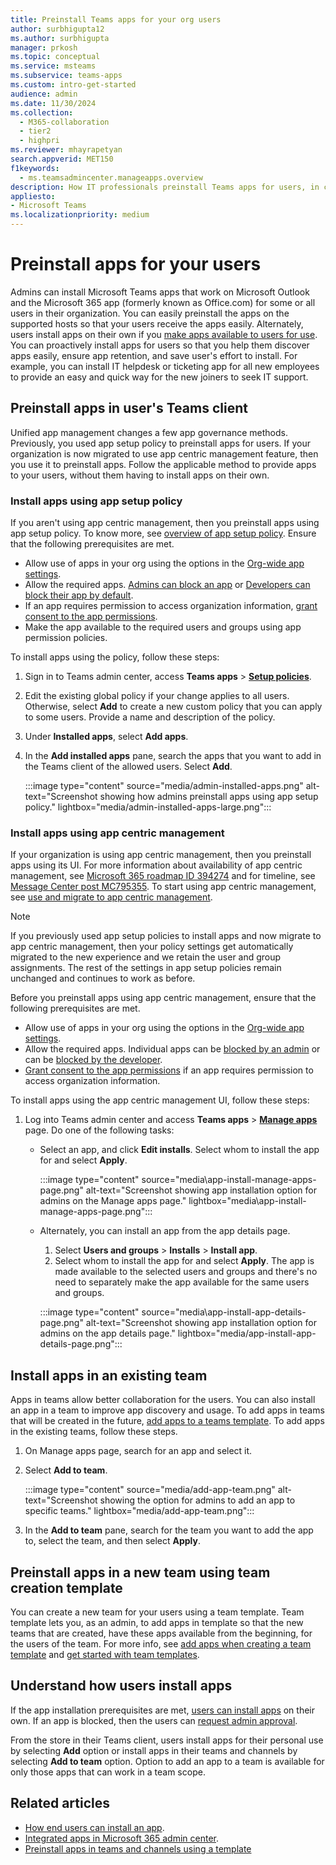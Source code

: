 ```yaml
---
title: Preinstall Teams apps for your org users
author: surbhigupta12
ms.author: surbhigupta
manager: prkosh
ms.topic: conceptual
ms.service: msteams
ms.subservice: teams-apps
ms.custom: intro-get-started
audience: admin
ms.date: 11/30/2024
ms.collection: 
  - M365-collaboration
  - tier2
  - highpri
ms.reviewer: mhayrapetyan
search.appverid: MET150
f1keywords: 
  - ms.teamsadmincenter.manageapps.overview
description: How IT professionals preinstall Teams apps for users, in channels, and in meetings and manage the installation options of apps.
appliesto: 
- Microsoft Teams
ms.localizationpriority: medium
---
```

# Preinstall apps for your users

Admins can install Microsoft Teams apps that work on Microsoft Outlook and the Microsoft 365 app (formerly known as Office.com) for some or all users in their organization. You can easily preinstall the apps on the supported hosts so that your users receive the apps easily. Alternately, users install apps on their own if you [make apps available to users for use](manage-apps.md#allow-or-block-apps). You can proactively install apps for users so that you help them discover apps easily, ensure app retention, and save user's effort to install. For example, you can install IT helpdesk or ticketing app for all new employees to provide an easy and quick way for the new joiners to seek IT support.

## Preinstall apps in user's Teams client

Unified app management changes a few app governance methods. Previously, you used app setup policy to preinstall apps for users. If your organization is now migrated to use app centric management feature, then you use it to preinstall apps. Follow the applicable method to provide apps to your users, without them having to install apps on their own.

### Install apps using app setup policy

If you aren't using app centric management, then you preinstall apps using app setup policy. To know more, see [overview of app setup policy](teams-app-setup-policies.md). Ensure that the following prerequisites are met.

* Allow use of apps in your org using the options in the [Org-wide app settings](manage-apps.md#manage-org-wide-app-settings).
* Allow the required apps. [Admins can block an app](manage-apps.md#allow-or-block-apps) or [Developers can block their app by default](/microsoftteams/platform/concepts/deploy-and-publish/add-default-install-scope#block-apps-by-default-for-users-until-an-admin-approves).
* If an app requires permission to access organization information, [grant consent to the app permissions](manage-consent-app-permissions.md#grant-and-manage-consent-to-teams-app-permissions).
* Make the app available to the required users and groups using app permission policies.

To install apps using the policy, follow these steps:

1. Sign in to Teams admin center, access **Teams apps** > **[Setup policies](https://admin.teams.microsoft.com/policies/app-setup)**.

1. Edit the existing global policy if your change applies to all users. Otherwise, select **Add** to create a new custom policy that you can apply to some users. Provide a name and description of the policy.

1. Under **Installed apps**, select **Add apps**.

1. In the **Add installed apps** pane, search the apps that you want to add in the Teams client of the allowed users. Select **Add**.

   :::image type="content" source="media/admin-installed-apps.png" alt-text="Screenshot showing how admins preinstall apps using app setup policy." lightbox="media/admin-installed-apps-large.png":::

### Install apps using app centric management

If your organization is using app centric management, then you preinstall apps using its UI. For more information about availability of app centric management, see [Microsoft 365 roadmap ID 394274](https://www.microsoft.com/microsoft-365/roadmap?filters=&searchterms=394274) and for timeline, see [Message Center post MC795355](https://admin.microsoft.com/Adminportal/Home?ref=MessageCenter/:/messages/MC795355). To start using app centric management, see [use and migrate to app centric management](app-centric-management.md).

> [!NOTE]
> If you previously used app setup policies to install apps and now migrate to app centric management, then your policy settings get automatically migrated to the new experience and we retain the user and group assignments. The rest of the settings in app setup policies remain unchanged and continues to work as before.

Before you preinstall apps using app centric management, ensure that the following prerequisites are met.

* Allow use of apps in your org using the options in the [Org-wide app settings](manage-apps.md#manage-org-wide-app-settings).
* Allow the required apps. Individual apps can be [blocked by an admin](manage-apps.md#allow-or-block-apps) or can be [blocked by the developer](/microsoftteams/platform/concepts/deploy-and-publish/add-default-install-scope#block-apps-by-default-for-users-until-an-admin-approves).
* [Grant consent to the app permissions](manage-consent-app-permissions.md#grant-and-manage-consent-to-teams-app-permissions) if an app requires permission to access organization information.

To install apps using the app centric management UI, follow these steps:

1. Log into Teams admin center and access **Teams apps** > [**Manage apps**](https://admin.teams.microsoft.com/policies/manage-apps/) page. Do one of the following tasks:

   * Select an app, and click **Edit installs**. Select whom to install the app for and select **Apply**.

      :::image type="content" source="media\app-install-manage-apps-page.png" alt-text="Screenshot showing app installation option for admins on the Manage apps page." lightbox="media\app-install-manage-apps-page.png":::

   * Alternately, you can install an app from the app details page.

      1. Select **Users and groups** > **Installs** > **Install app**.
      1. Select whom to install the app for and select **Apply**. The app is made available to the selected users and groups and there's no need to separately make the app available for the same users and groups.

      :::image type="content" source="media\app-install-app-details-page.png" alt-text="Screenshot showing app installation option for admins on the app details page."  lightbox="media/app-install-app-details-page.png":::

## Install apps in an existing team

Apps in teams allow better collaboration for the users. You can also install an app in a team to improve app discovery and usage. To add apps in teams that will be created in the future, [add apps to a teams template](/microsoftteams/get-started-with-teams-templates-in-the-admin-console). To add apps in the existing teams, follow these steps.

1. On Manage apps page, search for an app and select it.

1. Select **Add to team**.

   :::image type="content" source="media/add-app-team.png" alt-text="Screenshot showing the option for admins to add an app to specific teams." lightbox="media/add-app-team.png":::

1. In the **Add to team** pane, search for the team you want to add the app to, select the team, and then select **Apply**.

## Preinstall apps in a new team using team creation template

You can create a new team for your users using a team template. Team template lets you, as an admin, to add apps in template so that the new teams that are created, have these apps available from the beginning, for the users of the team. For more info, see [add apps when creating a team template](create-a-team-template.md) and [get started with team templates](get-started-with-teams-templates-in-the-admin-console.md).

## Understand how users install apps

If the app installation prerequisites are met, [users can install apps](https://support.microsoft.com/office/add-an-app-to-microsoft-teams-b2217706-f7ed-4e64-8e96-c413afd02f77) on their own. If an app is blocked, then the users can [request admin approval](user-requests-approve-apps.md).

From the store in their Teams client, users install apps for their personal use by selecting **Add** option or install apps in their teams and channels by selecting **Add to team** option. Option to add an app to a team is available for only those apps that can work in a team scope.

## Related articles

* [How end users can install an app](https://support.microsoft.com/office/add-an-app-to-microsoft-teams-b2217706-f7ed-4e64-8e96-c413afd02f77).
* [Integrated apps in Microsoft 365 admin center](/microsoft-365/admin/manage/test-and-deploy-microsoft-365-apps).
* [Preinstall apps in teams and channels using a template](get-started-with-teams-templates-in-the-admin-console.md)
